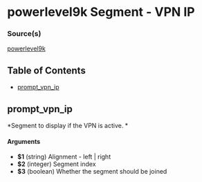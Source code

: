 # powerlevel9k Segment - VPN IP


### Source(s)

[powerlevel9k](https://github.com/bhilburn/powerlevel9k)

## Table of Contents

- [prompt_vpn_ip](#prompt_vpn_ip)

## prompt_vpn_ip
*Segment to display if the VPN is active. *

#### Arguments

- **$1** (string) Alignment - left | right
- **$2** (integer) Segment index
- **$3** (boolean) Whether the segment should be joined



